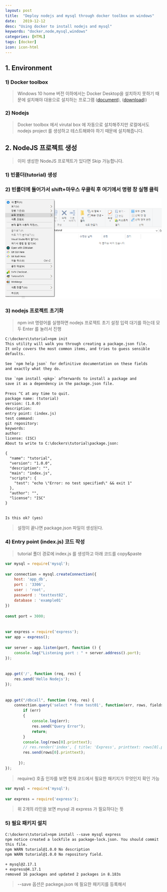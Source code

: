 ```yaml
---
layout: post
title:  "Deploy nodejs and mysql through docker toolbox on windows"
date:   2019-12-12
desc: "Using docker to install nodejs and mysql"
keywords: "docker,node,mysql,windows"
categories: [HTML]
tags: [docker]
icon: icon-html
---
```



## 1. Environment
### 1) Docker toolbox 
> Windows 10 home 버전 이하에서는 Docker Desktop을 설치하지 못하기 때문에 설치해야 대용으로 설치하는 프로그램
> ([document](https://docs.docker.com/toolbox/toolbox_install_windows/)), ([download](https://github.com/docker/toolbox/releases)))
### 2) Nodejs
> Docker toolbox 에서 virutal box 에 자동으로 설치해주지만 로컬에서도 nodejs project 를 생성하고 테스트해봐야 하기 때문에 설치해줍니다.

## 2. NodeJS 프로젝트 생성
> 이미 생성한 NodeJS 프로젝트가 있다면 Skip 가능합니다. 
### 1) 빈폴더(tutorial) 생성
### 2) 빈폴더에 들어가서 shift+마우스 우클릭 후 여기에서 명령 창 실행 클릭
![](/assets/img/blog/2019-12-12-docker-nodejs-mysql/2019-12-12-17-46-48.png)
### 3) nodejs 프로젝트 초기화
> npm init 명령어를 실행하면 nodejs 프로젝트 초기 설정 입력 대기를 하는데 모두 Enter 를 눌러서 진행
```console
C:\dockers\tutorial>npm init
This utility will walk you through creating a package.json file.
It only covers the most common items, and tries to guess sensible defaults.

See `npm help json` for definitive documentation on these fields
and exactly what they do.

Use `npm install <pkg>` afterwards to install a package and
save it as a dependency in the package.json file.

Press ^C at any time to quit.
package name: (tutorial)
version: (1.0.0)
description:
entry point: (index.js)
test command:
git repository:
keywords:
author:
license: (ISC)
About to write to C:\dockers\tutorial\package.json:

{
  "name": "tutorial",
  "version": "1.0.0",
  "description": "",
  "main": "index.js",
  "scripts": {
    "test": "echo \"Error: no test specified\" && exit 1"
  },
  "author": "",
  "license": "ISC"
}


Is this ok? (yes)
```
> 설정이 끝나면 package.json 파일이 생성된다.
### 4) Entry point (index.js) 코드 작성
> tutorial 폴더 경로에 index.js 를 생성하고 아래 코드를 copy&paste
```javascript
var mysql = require('mysql');

var connection = mysql.createConnection({
    host: 'app_db',
    port : '3306',
    user : 'root',
    password : 'testtest82',
    database : 'example01'
})

const port = 3000;


var express = require('express');
var app = express();

var server = app.listen(port, function () {
    console.log("Listening port : " + server.address().port);
});


app.get('/', function (req, res) {
    res.send('Hello Nodejs');
});


app.get("/dbcall", function (req, res) {
    connection.query('select * from test01', function(err, rows, fields){
        if (err) 
        {
            console.log(err);
            res.send("Query Error");
            return;
        }
        console.log(rows[0].printtext);
        // res.render('index', { title: 'Express', printtext: rows[0].printtext });
        res.send(rows[0].printtext);
        
      });
});
```
> require() 호출 인자를 보면 현재 코드에서 필요한 패키지가 무엇인지 확인 가능<br>
```javascript
var mysql = require('mysql');

var express = require('express');
```
> 위 2개의 라인을 보면 mysql 과 express 가 필요하다는 뜻

### 5) 필요 패키지 설치
```console
C:\dockers\tutorial>npm install --save mysql express
npm notice created a lockfile as package-lock.json. You should commit this file.
npm WARN tutorial@1.0.0 No description
npm WARN tutorial@1.0.0 No repository field.

+ mysql@2.17.1
+ express@4.17.1
removed 16 packages and updated 2 packages in 8.183s
```
> --save 옵션은 packege.json 에 필요한 패키지를 등록해서 